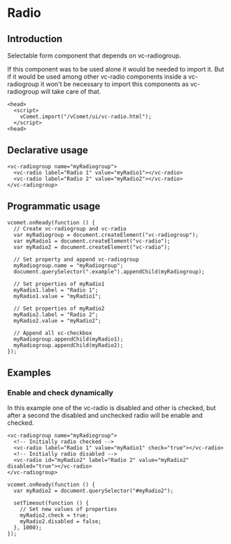 # Radio

## Introduction
Selectable form component that depends on vc-radiogroup.

If this component was to be used alone it would be needed to import it. But if it would be used among other vc-radio components inside a vc-radiogroup it won't be necessary to import this components as vc-radiogroup will take care of that.
``` [html]
<head>
  <script>
    vComet.import("/vComet/ui/vc-radio.html");
  </script>
<head>
```

## Declarative usage
``` [html]
<vc-radiogroup name="myRadiogroup">
  <vc-radio label="Radio 1" value="myRadio1"></vc-radio>
  <vc-radio label="Radio 2" value="myRadio2"></vc-radio>
</vc-radiogroup>
```

## Programmatic usage
``` [javascript]
vcomet.onReady(function () {
  // Create vc-radiogroup and vc-radio 
  var myRadiogroup = document.createElement("vc-radiogroup");
  var myRadio1 = document.createElement("vc-radio");
  var myRadio2 = document.createElement("vc-radio");

  // Set property and append vc-radiogroup
  myRadiogroup.name = "myRadiogroup";
  document.querySelector(".example").appendChild(myRadiogroup);

  // Set properties of myRadio1
  myRadio1.label = "Radio 1";
  myRadio1.value = "myRadio1";
      
  // Set properties of myRadio2
  myRadio2.label = "Radio 2";
  myRadio2.value = "myRadio2";

  // Append all vc-checkbox
  myRadiogroup.appendChild(myRadio1);
  myRadiogroup.appendChild(myRadio2);
});
```

## Examples

### Enable and check dynamically
In this example one of the vc-radio is disabled and other is checked, but after a second the disabled and unchecked radio will be enable and checked.
``` [html]
<vc-radiogroup name="myRadiogroup">
  <!-- Initially radio checked -->
  <vc-radio label="Radio 1" value="myRadio1" check="true"></vc-radio>
  <!-- Initially radio disabled -->
  <vc-radio id="myRadio2" label="Radio 2" value="myRadio2" disabled="true"></vc-radio>
</vc-radiogroup>
```

``` [javascript]
vcomet.onReady(function () {
  var myRadio2 = document.querySelector("#myRadio2");

  setTimeout(function () {
    // Set new values of properties
    myRadio2.check = true;
    myRadio2.disabled = false;
  }, 1000);
});
```
